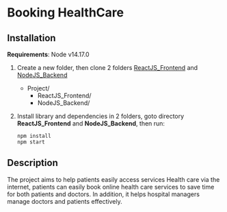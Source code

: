 # Booking HealthCare

## Installation
**Requirements**: Node v14.17.0
1. Create a new folder, then clone 2 folders [ReactJS_Frontend](https://github.com/bdts1547/ReactJS_Frontend) and [NodeJS_Backend](https://github.com/bdts1547/NodeJS_Backend)
   
    - Project/
      - ReactJS_Frontend/
      - NodeJS_Backend/
      
2. Install library and dependencies in 2 folders, goto directory **ReactJS_Frontend** and **NodeJS_Backend**, then run:
     ```
     npm install
     npm start
     ```

## Description
The project aims to help patients easily access services Health care via the internet, patients can easily book online health care services to save time for both patients and doctors. In addition, it helps hospital managers manage doctors and patients effectively.

